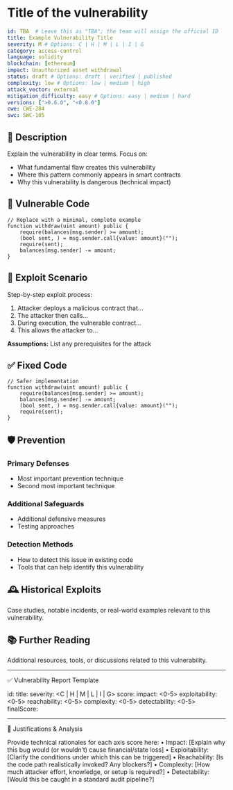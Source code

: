 # Title of the vulnerability

```YAML
id: TBA  # Leave this as "TBA"; the team will assign the official ID
title: Example Vulnerability Title
severity: M # Options: C | H | M | L | I | G
category: access-control
language: solidity
blockchain: [ethereum]
impact: Unauthorized asset withdrawal
status: draft # Options: draft | verified | published
complexity: low # Options: low | medium | high
attack_vector: external
mitigation_difficulty: easy # Options: easy | medium | hard
versions: [">0.6.0", "<0.8.0"]
cwe: CWE-284
swc: SWC-105
```

## 📝 Description

Explain the vulnerability in clear terms. Focus on:

- What fundamental flaw creates this vulnerability
- Where this pattern commonly appears in smart contracts
- Why this vulnerability is dangerous (technical impact)

## 🚨 Vulnerable Code

```solidity
// Replace with a minimal, complete example
function withdraw(uint amount) public {
    require(balances[msg.sender] >= amount);
    (bool sent, ) = msg.sender.call{value: amount}("");
    require(sent);
    balances[msg.sender] -= amount;
}
```

## 🧪 Exploit Scenario

Step-by-step exploit process:

1. Attacker deploys a malicious contract that...
2. The attacker then calls...
3. During execution, the vulnerable contract...
4. This allows the attacker to...

**Assumptions:** List any prerequisites for the attack

## ✅ Fixed Code

```solidity
// Safer implementation
function withdraw(uint amount) public {
    require(balances[msg.sender] >= amount);
    balances[msg.sender] -= amount;
    (bool sent, ) = msg.sender.call{value: amount}("");
    require(sent);
}
```

## 🛡️ Prevention

### Primary Defenses

- Most important prevention technique
- Second most important technique

### Additional Safeguards

- Additional defensive measures
- Testing approaches

### Detection Methods

- How to detect this issue in existing code
- Tools that can help identify this vulnerability

## 🕰️ Historical Exploits

Case studies, notable incidents, or real-world examples relevant to this vulnerability.

<!--
Example:
- **Name:** MyDefiVault Hack
  **Date:** 2021-04-15
  **Loss:** $1.2M
  **Post-mortem:** [Link to post-mortem](https://example.com/post-mortem)
-->

## 📚 Further Reading

Additional resources, tools, or discussions related to this vulnerability.

<!--
Example:
- [SWC Registry: Authorization Through tx.origin](https://swcregistry.io/docs/SWC-105)
- [OpenZeppelin: Access Control Best Practices](https://example.com/post-mortem)
-->

---

✅ Vulnerability Report Template

id: <unique-vulnerability-id>
title: <vulnerability-title>
severity: <C | H | M | L | I | G>
score:
impact: <0-5>
exploitability: <0-5>
reachability: <0-5>
complexity: <0-5>
detectability: <0-5>
finalScore: <calculated-weighted-score>

---

📄 Justifications & Analysis

Provide technical rationales for each axis score here:
• Impact: [Explain why this bug would (or wouldn’t) cause financial/state loss]
• Exploitability: [Clarify the conditions under which this can be triggered]
• Reachability: [Is the code path realistically invoked? Any blockers?]
• Complexity: [How much attacker effort, knowledge, or setup is required?]
• Detectability: [Would this be caught in a standard audit pipeline?]
